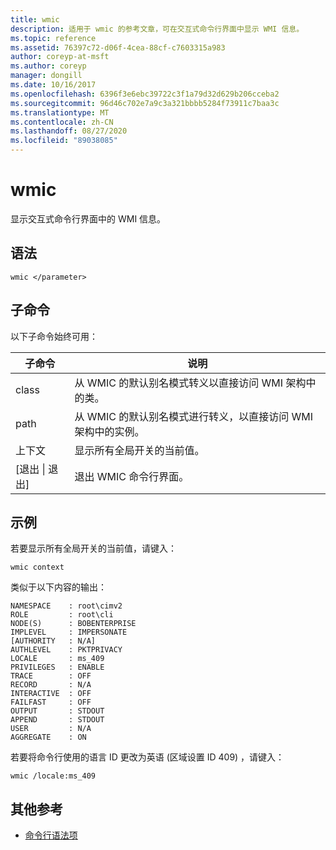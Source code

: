 ```yaml
---
title: wmic
description: 适用于 wmic 的参考文章，可在交互式命令行界面中显示 WMI 信息。
ms.topic: reference
ms.assetid: 76397c72-d06f-4cea-88cf-c7603315a983
author: coreyp-at-msft
ms.author: coreyp
manager: dongill
ms.date: 10/16/2017
ms.openlocfilehash: 6396f3e6ebc39722c3f1a79d32d629b206cceba2
ms.sourcegitcommit: 96d46c702e7a9c3a321bbbb5284f73911c7baa3c
ms.translationtype: MT
ms.contentlocale: zh-CN
ms.lasthandoff: 08/27/2020
ms.locfileid: "89038085"
---
```

# <a name="wmic"></a>wmic



显示交互式命令行界面中的 WMI 信息。



## <a name="syntax"></a>语法

```
wmic </parameter>
```

## <a name="sub-commands"></a>子命令

以下子命令始终可用：

|子命令|说明|
|-----------|-----------|
|class|从 WMIC 的默认别名模式转义以直接访问 WMI 架构中的类。|
|path|从 WMIC 的默认别名模式进行转义，以直接访问 WMI 架构中的实例。|
|上下文|显示所有全局开关的当前值。|
|[退出 \| 退出]|退出 WMIC 命令行界面。|

## <a name="examples"></a>示例

若要显示所有全局开关的当前值，请键入：
```
wmic context
```
类似于以下内容的输出：
```
NAMESPACE    : root\cimv2
ROLE         : root\cli
NODE(S)      : BOBENTERPRISE
IMPLEVEL     : IMPERSONATE
[AUTHORITY   : N/A]
AUTHLEVEL    : PKTPRIVACY
LOCALE       : ms_409
PRIVILEGES   : ENABLE
TRACE        : OFF
RECORD       : N/A
INTERACTIVE  : OFF
FAILFAST     : OFF
OUTPUT       : STDOUT
APPEND       : STDOUT
USER         : N/A
AGGREGATE    : ON
```
若要将命令行使用的语言 ID 更改为英语 (区域设置 ID 409) ，请键入：
```
wmic /locale:ms_409
```

## <a name="additional-references"></a>其他参考

- [命令行语法项](command-line-syntax-key.md)
